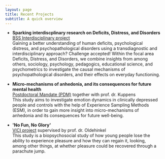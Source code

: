 ```yaml
---
layout: page
title: Recent Projects
subtitle: A quick overview
---
```


* **Sparking interdiscplinary research on Deficits, Distress, and Disorders**    
[BSS Interdisciplinary project](https://www.rug.nl/masters/behavioural-and-social-sciences-research/)   
Gaining a better understanding of human deficits, psychological distress, and psychopathological disorders using a transdiagnostic and interdisciplinary approach? Challenge accepted! Within the focal area Deficits, Distress, and Disorders, we combine insights from among others, sociology, psychology, pedagogics, educational science, and psychometrics to investigate the causal mechanisms of psychopathological disorders, and their effects on everyday functioning.

* **Micro-mechanisms of anhedonia, and its consequences for future mental health**   
[Postdoctoral Mandate (PDM)](https://www.kuleuven.be/onderzoek/portaal/#/projecten/3H170397) together with prof. dr. Kuppens   
This study aims to investigate emotion dynamics in clinically depressed people and controls with the help of Experience Sampling Methods (ESM), in order to gain more insight into micro-mechanisms of anhedonia and its consequences for future well-being.

* **'No Fun, No Glory'**  
[VICI project](https://www.nwo.nl/en/research-and-results/research-projects/i/79/9579.html) supervised by prof. dr. Oldehinkel    
This study is a biopsychosocial study of how young people lose the ability to experience pleasure and how they can regain it, looking, among other things, at whether pleasure could be recovered through a parachute jump.
